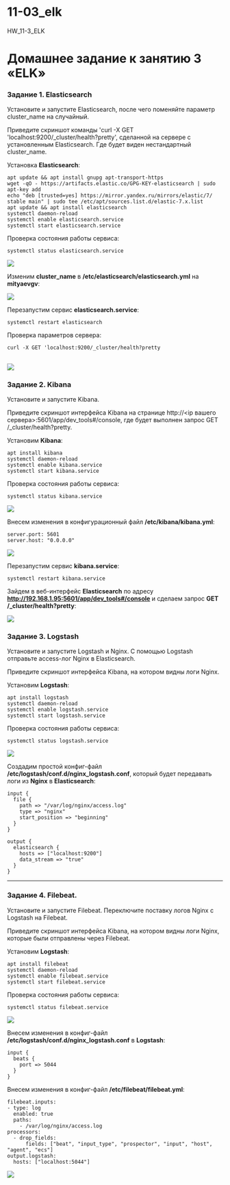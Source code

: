 # 11-03_elk
HW_11-3_ELK

# Домашнее задание к занятию 3 «ELK»

### Задание 1. Elasticsearch
Установите и запустите Elasticsearch, после чего поменяйте параметр cluster_name на случайный.

Приведите скриншот команды 'curl -X GET 'localhost:9200/_cluster/health?pretty', сделанной на
сервере с установленным Elasticsearch. Где будет виден нестандартный cluster_name.

Установка **Elasticsearch**:

```
apt update && apt install gnupg apt-transport-https
wget -qO - https://artifacts.elastic.co/GPG-KEY-elasticsearch | sudo apt-key add
echo "deb [trusted=yes] https://mirror.yandex.ru/mirrors/elastic/7/ stable main" | sudo tee /etc/apt/sources.list.d/elastic-7.x.list
apt update && apt install elasticsearch
systemctl daemon-reload
systemctl enable elasticsearch.service
systemctl start elasticsearch.service
```
Проверка состояния работы сервиса:
```
systemctl status elasticsearch.service
```
<kbd>![](img/systemctl_status_elasticsearch.png)</kbd>

Изменим **cluster_name** в **/etc/elasticsearch/elasticsearch.yml** на **mityaevgv**:

<kbd>![](img/cluster_name_elasticsearch_yml.png)</kbd>

Перезапустим сервис **elasticsearch.service**:
```
systemctl restart elasticsearch
```
Проверка параметров сервера:
```
curl -X GET 'localhost:9200/_cluster/health?pretty
```
<kbd>![](img/curl_elasticsearch.png)</kbd>
---
### Задание 2. Kibana

Установите и запустите Kibana.

Приведите скриншот интерфейса Kibana на странице http://<ip вашего сервера>:5601/app/dev_tools#/console, 
где будет выполнен запрос GET /_cluster/health?pretty.

Установим **Kibana**:
```
apt install kibana
systemctl daemon-reload
systemctl enable kibana.service
systemctl start kibana.service
```
Проверка состояния работы сервиса:
```
systemctl status kibana.service
```
<kbd>![](img/systemctl_status_kibana.png)</kbd>

Внесем изменения в конфигурационный файл **/etc/kibana/kibana.yml**:
```
server.port: 5601
server.host: "0.0.0.0"
```
<kbd>![](img/kibana_yml_amendments.png)</kbd>

Перезапустим сервис **kibana.service**:
```
systemctl restart kibana.service
```
Зайдем в веб-интерфейс **Elasticsearch** по адресу **http://192.168.1.95:5601/app/dev_tools#/console** и
сделаем запрос **GET /_cluster/health?pretty**:

<kbd>![](img/get_cluster_health_command.png)</kbd>

### Задание 3. Logstash

Установите и запустите Logstash и Nginx. С помощью Logstash отправьте access-лог
Nginx в Elasticsearch.

Приведите скриншот интерфейса Kibana, на котором видны логи Nginx.

Установим **Logstash**:
```
apt install logstash
systemctl daemon-reload
systemctl enable logstash.service
systemctl start logstash.service
```
Проверка состояния работы сервиса:
```
systemctl status logstash.service
```
<kbd>![](img/systemctl_status_logstash.png)</kbd>

Создадим простой конфиг-файл **/etc/logstash/conf.d/nginx_logstash.conf**, который будет
передавать логи из **Nginx** в **Elasticsearch**:
```
input {
  file {
    path => "/var/log/nginx/access.log"
    type => "nginx"
    start_position => "beginning"
  }
}

output {
  elasticsearch {
    hosts => ["localhost:9200"]
    data_stream => "true"
  }
}
```
---
### Задание 4. Filebeat.

Установите и запустите Filebeat. Переключите поставку логов Nginx с Logstash на Filebeat.

Приведите скриншот интерфейса Kibana, на котором видны логи Nginx, которые были отправлены через Filebeat.

Установим **Logstash**:
```
apt install filebeat
systemctl daemon-reload
systemctl enable filebeat.service
systemctl start filebeat.service
```
Проверка состояния работы сервиса:
```
systemctl status filebeat.service
```
<kbd>![](img/systemctl_status_filebeat.png)</kbd>

Внесем изменения в конфиг-файл **/etc/logstash/conf.d/nginx_logstash.conf** в **Logstash**:
```
input {
  beats {
    port => 5044
  }
}
```
Внесем изменения в конфиг-файл **/etc/filebeat/filebeat.yml**:
```
filebeat.inputs:
- type: log
  enabled: true
  paths:
    - /var/log/nginx/access.log
processors:
  - drop_fields:
      fields: ["beat", "input_type", "prospector", "input", "host", "agent", "ecs"]
output.logstash:
  hosts: ["localhost:5044"]
```
<kbd>![](img/kibana_filebeat_nginx.png)</kbd>
